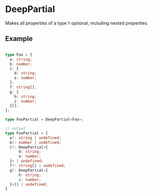 # DeepPartial<T>

Makes all properties of a type `T` optional, including nested properties.

## Example

```ts

type Foo = {
  a: string;
  b: number;
  c: {
    d: string;
    e: number;
  };
  f: string[];
  g: {
    h: string;
    i: number;
  }[];
};

type FooPartial = DeepPartial<Foo>;

// output
type FooPartial = {
  a?: string | undefined;
  b?: number | undefined;
  c?: DeepPartial<{
      d: string;
      e: number;
  }> | undefined;
  f?: string[] | undefined;
  g?: DeepPartial<{
      h: string;
      i: number;
  }>[] | undefined;
}

```
